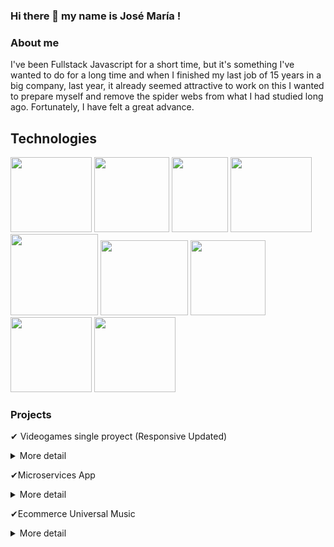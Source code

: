 ### Hi there 👋 my name is José María !

### About me
I've been Fullstack Javascript for a short time, but it's something I've wanted to do for a long time and when I finished my last job of 15 years in a big company, last year, it already seemed attractive to work on this
  I wanted to prepare myself and remove the spider webs from what I had studied long ago. Fortunately, I have felt a great advance.



## Technologies
      
<img src="https://static.javatpoint.com/images/javascript/javascript_logo.png" width="130" height="120"/> <img src="https://encrypted-tbn0.gstatic.com/images?q=tbn:ANd9GcQpngGRjYX1ca7qAADU3K6eGLj7ShQE3L2otdzfryl_Y9Ht2QRoQKYQbsXd36XIxMbYOw0&usqp=CAU" width="120" height="120"/> <img src="https://asivaelpaisco.files.wordpress.com/2016/11/css3.png" width="90" height="120"/> <img src="https://miro.medium.com/max/384/1*To2H39eauxaeYxYMtV1afQ.png" width="130" height="120"/> <img src="https://digital55.com/wp-content/uploads/2022/01/Cuando_y_por_que_debo_usar_redux_en_mis_proyectos_frontend.jpg" width="140" height="130"/> <img src="https://fd-development.com/images/expressjs.png" width="140" height="120"/> <img src="https://images.g2crowd.com/uploads/product/image/large_detail/large_detail_f0b606abb6d19089febc9faeeba5bc05/nodejs-development-services.png" width="120" height="120"/> <img src="https://w7.pngwing.com/pngs/441/460/png-transparent-postgresql-plain-wordmark-logo-icon.png" width="130" height="120"/> <img src="https://styles.redditmedia.com/t5_2qm6k/styles/communityIcon_dhjr6guc03x51.png" width="130" height="120"/> 


### Projects

✔ Videogames single proyect (Responsive Updated)

<details>
        <summary>More detail</summary>
  
  Proyecto individual de prueba realizado para Henry. Esta aplicación nos permite revisar un catalogo con juegos de video clásicos con sus respectivos detalles en pantalla completa. Además cuenta con pantalla de presentación, y una pantalla para realizar nuestros propios aportes con los juegos ausentes en el catálogo. Recientemente actualizado a responsive versión.
  
Repo Link:    https://github.com/Jos4ma/PI-Videogames-main    
  
Deployment Link:   https://pi-videogames-main-responsive.vercel.app/

 
  
  Images:
  
  <img src="https://github.com/Jos4ma/data/blob/main/videogame1.png" width="110" height="70">-<img src="https://github.com/Jos4ma/data/blob/main/videogame2.png" width="110" height="70">-<img src="https://github.com/Jos4ma/data/blob/main/videogame3.png" width="110" height="70">-<img src="https://github.com/Jos4ma/data/blob/main/videogame4.png" width="110" height="70">
    </details>



✔Microservices App
    <details>
        <summary>More detail</summary>
        Api RESTful created using microservices structure
        Repo Link:  [https://github.com/Jos4ma/api-pf-ecommerce](https://github.com/Jos4ma/withMicroServices)
    </details>

✔Ecommerce Universal Music
    <details>
        <summary>More detail</summary>
    
  Proyecto en grupo realizado para el Bootcamp Henry, esta aplicación permite ver productos musicales de alta calidad, donde el usuario podrá filtrar productos           por calificación, precio y categorías, el usuario tendrá la posibilidad de agregar productos a un carrito donde solo podrá realizar el pago a travez de Stripe           si se registra con un correo o bien con un usuario de google. Además cuenta con un panel de administración el cual permite al admin listar todos los productos,         eliminar, editar y crear otros. También podrá ver todas las ordenes de compra que se hicieron, confirmarlas o cancelar.

  
  Repo Api Link:  https://github.com/Jos4ma/api-pf-ecommerce

  Repo Client Link:  https://github.com/Jos4ma/client-pf-ecommerce

  Web Link: www.web-universalmusic.app
 
  Described Video Link:  https://www.youtube.com/watch?v=S5DMwwXqmsA
  
  
  Images:
  
  <img src="https://github.com/Jos4ma/data/blob/main/1.png" width="110" height="70">-<img src="https://github.com/Jos4ma/data/blob/main/2.png" width="110" height="70">-<img src="https://github.com/Jos4ma/data/blob/main/3.png" width="110" height="70">-<img src="https://github.com/Jos4ma/data/blob/main/4.png" width="110" height="70">-<img src="https://github.com/Jos4ma/data/blob/main/5.png" width="110" height="70">-<img src="https://github.com/Jos4ma/data/blob/main/6.png" width="110" height="70">-<img src="https://github.com/Jos4ma/data/blob/main/7.png" width="110" height="70">-<img src="https://github.com/Jos4ma/data/blob/main/8.png" width="110" height="70">-<img src="https://github.com/Jos4ma/data/blob/main/9.png" width="110" height="70">
  
  
  
  
  Developed Tools Used:
  
        React

        Tailwindcss

        Redux

        Typescript

        NodeJs

        Express
  
        Stripe
  
        Cloudinary
  
        postgreSQL

        Sequelize

        Auth0
  
</details>


  

  
<!--
**Jos4ma/Jos4ma** is a ✨ _special_ ✨ repository because its `README.md` (this file) appears on your GitHub profile.

Here are some ideas to get you started:

- 🔭 I’m currently working on ...
- 🌱 I’m currently learning ...
- 👯 I’m looking to collaborate on ...
- 🤔 I’m looking for help with ...
- 💬 Ask me about ...
- 📫 How to reach me: ...
- 😄 Pronouns: ...
- ⚡ Fun fact: ...
-->

